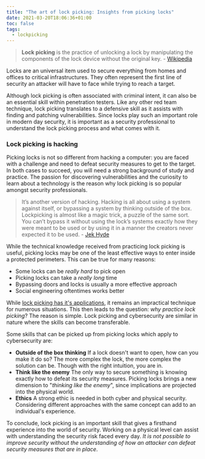 ```yaml
---
title: "The art of lock picking: Insights from picking locks"
date: 2021-03-20T18:06:36+01:00
toc: false
tags:
  - lockpicking
---
```


> **Lock picking** is the practice of unlocking a lock by manipulating the components of the lock device without the original key. - [Wikipedia](https://en.wikipedia.org/wiki/Lock_picking)

Locks are an universal item used to secure everything from homes and offices to critical infrastructures. They often represent the first line of security an attacker will have to face while trying to reach a target. 

Although lock picking is often associated with criminal intent, it can also be an essential skill within penetration testers. Like any other red team technique, lock picking translates to a defensive skill as it assists with finding and patching vulnerabilities. Since locks play such an important role in modern day security, it is important as a security professional to understand the lock picking process and what comes with it. 

### Lock picking is hacking

Picking locks is not so different from hacking a computer: you are faced with a challenge and need to defeat security measures to get to the target. In both cases to succeed, you will need a strong background of study and practice. 
The passion for discovering vulnerabilities and the curiosity to learn about a technology is the reason why lock picking is so popular amongst security professionals.

> It’s another version of hacking. Hacking is all about using a system against itself, or bypassing a system by thinking outside of the box. Lockpicking is almost like a magic trick, a puzzle of the same sort. You can’t bypass it without using the lock’s systems exactly how they were meant to be used or by using it in a manner the creators never expected it to be used. - [Jek Hyde](https://twitter.com/HydeNS33k)

While the technical knowledge received from practicing lock picking is useful, picking locks may be one of the least effective ways to enter inside a protected perimeters. This can be true for many reasons: 

- Some locks can be *really hard* to pick open
- Picking locks can take a *really long* time
- Bypassing doors and locks is usually a more effective approach
- Social engineering oftentimes works better

While [lock picking has it's applications](https://www.youtube.com/watch?v=LRXGIdg7eNE), it remains an impractical technique for numerous situations. This then leads to the question: *why practice lock picking*?
The reason is simple. Lock picking and cybersecurity are similar in nature where the skills can become transferable. 

Some skills that can be picked up from picking locks which apply to cybersecurity are:

- **Outside of the box thinking**
  If a lock doesn't want to open, how can you make it do so? The more complex the lock, the more complex the solution can be. Though with the right intuition, you are in.
- **Think like the enemy**
  The only way to secure something is knowing exactly how to defeat its security measures. 
  Picking locks brings a new dimension to "*thinking like the enemy*", since implications are projected into the physical world.
- **Ethics** 
  A strong ethic is needed in both cyber and physical security. Considering different approaches with the same concept can add to an individual's experience.

To conclude, lock picking is an important skill that gives a firsthand experience into the world of security. Working on a physical level can assist with understanding the security risk faced every day. *It is not possible to improve security without the understanding of how an attacker can defeat security measures that are in place*.

